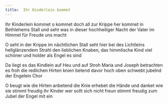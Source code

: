 ```yaml
---
title:  Ihr Kinderlein kommet
---
```


Ihr Kinderlein kommet o kommet doch all zur Krippe her kommet in Bethlehems Stall und seht was in dieser hochheiliger Nacht der Vater im Himmel für Freude uns macht

O seht in der Krippe im nächtlichen Stall seht hier bei des Lichtleins hellglänzendem Strahl den lieblichen Knaben, das himmlische Kind viel schöner und holder als Engel es sind

Da liegt es das Kindlein auf Heu und auf Stroh Maria und Joseph betrachten es froh die redlichen Hirten knien betend davor hoch oben schwebt jubelnd der Engelein Chor

O beugt wie die Hirten anbetend die Knie erhebet die Hände und danket wie sie stimmt freudig ihr Kinder wer sollt sich nicht freun stimmt freudig zum Jubel der Engel mit ein

